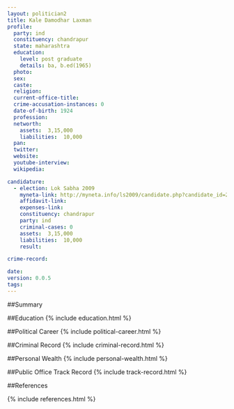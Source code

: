 ```yaml
---
layout: politician2
title: Kale Damodhar Laxman
profile: 
  party: ind
  constituency: chandrapur
  state: maharashtra
  education: 
    level: post graduate
    details: ba, b.ed(1965)
  photo: 
  sex: 
  caste: 
  religion: 
  current-office-title: 
  crime-accusation-instances: 0
  date-of-birth: 1924
  profession: 
  networth: 
    assets:  3,15,000
    liabilities:  10,000
  pan: 
  twitter: 
  website: 
  youtube-interview: 
  wikipedia: 

candidature: 
  - election: Lok Sabha 2009
    myneta-link: http://myneta.info/ls2009/candidate.php?candidate_id=2014
    affidavit-link: 
    expenses-link: 
    constituency: chandrapur 
    party: ind
    criminal-cases: 0
    assets:  3,15,000
    liabilities:  10,000
    result:  

crime-record: 

date: 
version: 0.0.5
tags: 
---
```

##Summary


##Education
{% include education.html %}


##Political Career
{% include political-career.html %}


##Criminal Record
{% include criminal-record.html %}


##Personal Wealth
{% include personal-wealth.html %}


##Public Office Track Record
{% include track-record.html %}


##References


{% include references.html %}